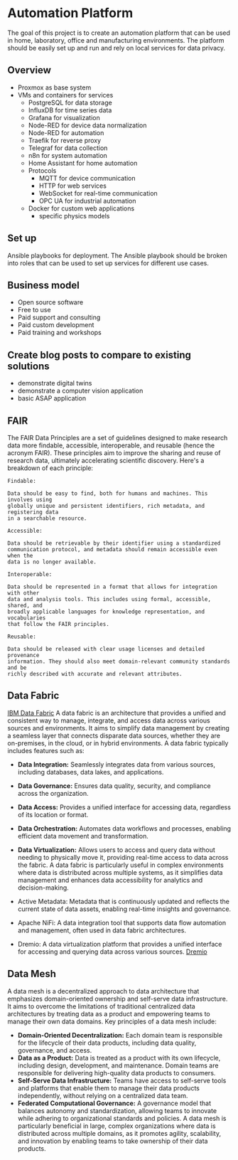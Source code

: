 # Automation Platform

The goal of this project is to create an automation platform that
can be used in home, laboratory, office and manufacturing environments. The platform should be easily set up and run and rely on local
services for data privacy.

## Overview

- Proxmox as base system
- VMs and containers for services
    - PostgreSQL for data storage
    - InfluxDB for time series data
    - Grafana for visualization
    - Node-RED for device data normalization
    - Node-RED for automation
    - Traefik for reverse proxy
    - Telegraf for data collection
    - n8n for system automation
    - Home Assistant for home automation
    - Protocols
        - MQTT for device communication
        - HTTP for web services
        - WebSocket for real-time communication
        - OPC UA for industrial automation
    - Docker for custom web applications
        - specific physics models

## Set up

Ansible playbooks for deployment. The Ansible playbook
should be broken into roles that can be used to set up
services for different use cases.


## Business model

- Open source software
- Free to use
- Paid support and consulting
- Paid custom development
- Paid training and workshops


## Create blog posts to compare to existing solutions


- demonstrate digital twins
- demonstrate a computer vision application
- basic ASAP application

## FAIR

The FAIR Data Principles are a set of guidelines designed to make research data
more findable, accessible, interoperable, and reusable (hence the acronym
FAIR). These principles aim to improve the sharing and reuse of research data,
ultimately accelerating scientific discovery. Here's a breakdown of each
principle: 

    Findable:

    Data should be easy to find, both for humans and machines. This involves using
    globally unique and persistent identifiers, rich metadata, and registering data
    in a searchable resource.

    Accessible:

    Data should be retrievable by their identifier using a standardized
    communication protocol, and metadata should remain accessible even when the
    data is no longer available.

    Interoperable:

    Data should be represented in a format that allows for integration with other
    data and analysis tools. This includes using formal, accessible, shared, and
    broadly applicable languages for knowledge representation, and vocabularies
    that follow the FAIR principles.

    Reusable:

    Data should be released with clear usage licenses and detailed provenance
    information. They should also meet domain-relevant community standards and be
    richly described with accurate and relevant attributes.

## Data Fabric

[IBM Data Fabric](https://www.ibm.com/cloud/data-fabric)
A data fabric is an architecture that provides a unified and consistent way to
manage, integrate, and access data across various sources and environments. It
aims to simplify data management by creating a seamless layer that connects
disparate data sources, whether they are on-premises, in the cloud, or in
hybrid environments.
A data fabric typically includes features such as:
- **Data Integration:** Seamlessly integrates data from various sources, including databases, data lakes, and applications.
- **Data Governance:** Ensures data quality, security, and compliance across the organization.
- **Data Access:** Provides a unified interface for accessing data, regardless of its location or format.
- **Data Orchestration:** Automates data workflows and processes, enabling efficient data movement and transformation.
- **Data Virtualization:** Allows users to access and query data without needing to physically move it, providing real-time access to data across the fabric.
A data fabric is particularly useful in complex environments where data
is distributed across multiple systems, as it simplifies data management
and enhances data accessibility for analytics and decision-making.

- Active Metadata: Metadata that is continuously updated and reflects the
current state of data assets, enabling real-time insights and governance.

- Apache NiFi: A data integration tool that supports data flow automation and management, often used in data fabric architectures.
- Dremio: A data virtualization platform that provides a unified interface for accessing and querying data across various sources.
[Dremio](https://www.dremio.com/blog/understanding-data-mesh-and-data-fabric-a-guide-for-data-leaders/)

## Data Mesh
A data mesh is a decentralized approach to data architecture that emphasizes
domain-oriented ownership and self-serve data infrastructure. It aims to
overcome the limitations of traditional centralized data architectures by
treating data as a product and empowering teams to manage their own data
domains. Key principles of a data mesh include:
- **Domain-Oriented Decentralization:** Each domain team is responsible for the lifecycle of their data products, including data quality, governance, and access.
- **Data as a Product:** Data is treated as a product with its own lifecycle, including design, development, and maintenance. Domain teams are responsible for delivering high-quality data products to consumers.
- **Self-Serve Data Infrastructure:** Teams have access to self-serve tools and platforms that enable them to manage their data products independently, without relying on a centralized data team.
- **Federated Computational Governance:** A governance model that balances autonomy and standardization, allowing teams to innovate while adhering to organizational standards and policies.
A data mesh is particularly beneficial in large, complex organizations where
data is distributed across multiple domains, as it promotes agility,
scalability, and innovation by enabling teams to take ownership of their data
products.

